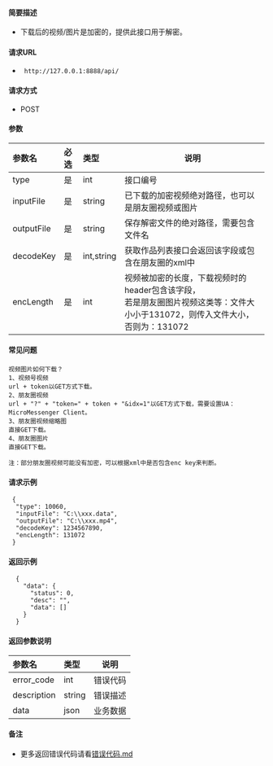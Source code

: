 #### 简要描述

- 下载后的视频/图片是加密的，提供此接口用于解密。

#### 请求URL

- ` http://127.0.0.1:8888/api/`

#### 请求方式

- POST

#### 参数

| 参数名        | 必选 | 类型         | 说明                                                                           |   
|:-----------|:---|:-----------|------------------------------------------------------------------------------|   
| type       | 是  | int        | 接口编号                                                                         |   
| inputFile  | 是  | string     | 已下载的加密视频绝对路径，也可以是朋友圈视频或图片                                                    |   
| outputFile | 是  | string     | 保存解密文件的绝对路径，需要包含文件名                                                          |   
| decodeKey  | 是  | int,string | 获取作品列表接口会返回该字段或包含在朋友圈的xml中                                                   |   
| encLength  | 是  | int        | 视频被加密的长度，下载视频时的header包含该字段，<br/>若是朋友圈图片视频这类等：文件大小小于131072，则传入文件大小，否则为：131072 |   

#### 常见问题

```
视频图片如何下载？
1、视频号视频
url + token以GET方式下载。
2、朋友圈视频
url + "?" + "token=" + token + "&idx=1"以GET方式下载，需要设置UA：MicroMessenger Client。
3、朋友圈视频缩略图
直接GET下载。
4、朋友圈图片
直接GET下载。

注：部分朋友圈视频可能没有加密，可以根据xml中是否包含enc key来判断。
```

#### 请求示例

```
 {
  "type": 10060,
  "inputFile": "C:\\xxx.data",
  "outputFile": "C:\\xxx.mp4",
  "decodeKey": 1234567890,
  "encLength": 131072
 } 
```

#### 返回示例

``` 
  {
    "data": {
      "status": 0,
      "desc": "",
      "data": []
    }
  }
```

#### 返回参数说明

| 参数名         | 类型     | 说明   |   
|:------------|:-------|------|   
| error_code  | int    | 错误代码 |   
| description | string | 错误描述 |   
| data        | json   | 业务数据 |   

#### 备注

- 更多返回错误代码请看[错误代码.md](../错误代码.md)







